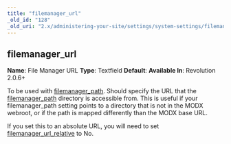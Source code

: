 ```yaml
---
title: "filemanager_url"
_old_id: "128"
_old_uri: "2.x/administering-your-site/settings/system-settings/filemanager_url"
---
```


## filemanager\_url

**Name**: File Manager URL 
**Type**: Textfield 
**Default**: 
**Available In**: Revolution 2.0.6+

To be used with [filemanager\_path](building-sites/settings/filemanager_path "filemanager_path"). Should specify the URL that the [filemanager\_path](building-sites/settings/filemanager_path "filemanager_path") directory is accessible from. This is useful if your filemanager\_path setting points to a directory that is not in the MODX webroot, or if the path is mapped differently than the MODX base URL.

If you set this to an absolute URL, you will need to set [filemanager\_url\_relative](building-sites/settings/filemanager_url_relative "filemanager_url_relative") to No.